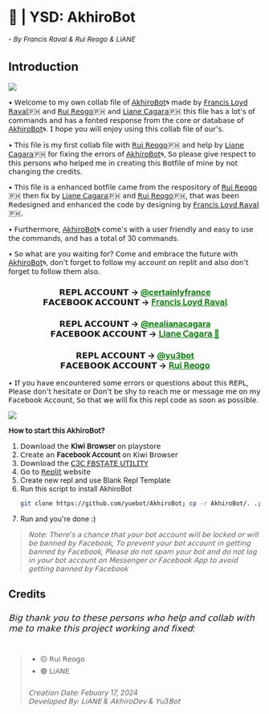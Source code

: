 <h1>🤖 | YSD: AkhiroBot<sub><sub><sub><sub><h6>- By Francis Raval & Rui Reogo & LiANE</h6></sub></sub></sub>
Introduction</h1>

<img align="center" src="https://i.postimg.cc/J4StDcpg/lv-0-20240217160135-ezgif-com-video-to-gif-converter.gif"/>

• 𝖶𝖾𝗅𝖼𝗈𝗆𝖾 𝗍𝗈 𝗆𝗒 𝗈𝗐𝗇 𝖼𝗈𝗅𝗅𝖺𝖻 𝖿𝗂𝗅𝖾 𝗈𝖿 [𝖠𝗄𝗁𝗂𝗋𝗈𝖡𝗈𝗍](https://replit.com/@certainlyfrance/AkhiroBot)🌀 𝗆𝖺𝖽𝖾 𝖻𝗒 [𝖥𝗋𝖺𝗇𝖼𝗂𝗌 𝖫𝗈𝗒𝖽 𝖱𝖺𝗏𝖺𝗅](https://replit.com/@certainlyfrance)🇵🇭 𝖺𝗇𝖽 [𝖱𝗎𝗂 𝖱𝖾𝗈𝗀𝗈](https://replit.com/@yu3bot)🇵🇭 𝖺𝗇𝖽 [𝖫𝗂𝖺𝗇𝖾 𝖢𝖺𝗀𝖺𝗋𝖺](https://replit.com/@nealianacagara)🇵🇭 𝗍𝗁𝗂𝗌 𝖿𝗂𝗅𝖾 𝗁𝖺𝗌 𝖺 𝗅𝗈𝗍'𝗌 𝗈𝖿 𝖼𝗈𝗆𝗆𝖺𝗇𝖽𝗌 𝖺𝗇𝖽 𝗁𝖺𝗌 𝖺 𝖿𝗈𝗇𝗍𝖾𝖽 𝗋𝖾𝗌𝗉𝗈𝗇𝗌𝖾 𝖿𝗋𝗈𝗆 𝗍𝗁𝖾 𝖼𝗈𝗋𝖾 𝗈𝗋 𝖽𝖺𝗍𝖺𝖻𝖺𝗌𝖾 𝗈𝖿 [𝖠𝗄𝗁𝗂𝗋𝗈𝖡𝗈𝗍](https://replit.com/@certainlyfrance/AkhiroBot)🌀. 𝖨 𝗁𝗈𝗉𝖾 𝗒𝗈𝗎 𝗐𝗂𝗅𝗅 𝖾𝗇𝗃𝗈𝗒 𝗎𝗌𝗂𝗇𝗀 𝗍𝗁𝗂𝗌 𝖼𝗈𝗅𝗅𝖺𝖻 𝖿𝗂𝗅𝖾 𝗈𝖿 𝗈𝗎𝗋'𝗌.

• 𝖳𝗁𝗂𝗌 𝖿𝗂𝗅𝖾 𝗂𝗌 𝗆𝗒 𝖿𝗂𝗋𝗌𝗍 𝖼𝗈𝗅𝗅𝖺𝖻 𝖿𝗂𝗅𝖾 𝗐𝗂𝗍𝗁 [𝖱𝗎𝗂 𝖱𝖾𝗈𝗀𝗈](https://replit.com/@yu3bot)🇵🇭 𝖺𝗇𝖽 𝗁𝖾𝗅𝗉 𝖻𝗒 [𝖫𝗂𝖺𝗇𝖾 𝖢𝖺𝗀𝖺𝗋𝖺](https://replit.com/@nealianacagara)🇵🇭 𝖿𝗈𝗋 𝖿𝗂𝗑𝗂𝗇𝗀 𝗍𝗁𝖾 𝖾𝗋𝗋𝗈𝗋𝗌 𝗈𝖿 [𝖠𝗄𝗁𝗂𝗋𝗈𝖡𝗈𝗍](https://replit.com/@certainlyfrance/AkhiroBot)🌀, 𝖲𝗈 𝗉𝗅𝖾𝖺𝗌𝖾 𝗀𝗂𝗏𝖾 𝗋𝖾𝗌𝗉𝖾𝖼𝗍 𝗍𝗈 𝗍𝗁𝗂𝗌 𝗉𝖾𝗋𝗌𝗈𝗇𝗌 𝗐𝗁𝗈 𝗁𝖾𝗅𝗉𝖾𝖽 𝗆𝖾 𝗂𝗇 𝖼𝗋𝖾𝖺𝗍𝗂𝗇𝗀 𝗍𝗁𝗂𝗌 𝖡𝗈𝗍𝖿𝗂𝗅𝖾 𝗈𝖿 𝗆𝗂𝗇𝖾 𝖻𝗒 𝗇𝗈𝗍 𝖼𝗁𝖺𝗇𝗀𝗂𝗇𝗀 𝗍𝗁𝖾 𝖼𝗋𝖾𝖽𝗂𝗍𝗌.

• 𝖳𝗁𝗂𝗌 𝖿𝗂𝗅𝖾 𝗂𝗌 𝖺 𝖾𝗇𝗁𝖺𝗇𝖼𝖾𝖽 𝖻𝗈𝗍𝖿𝗂𝗅𝖾 𝖼𝖺𝗆𝖾 𝖿𝗋𝗈𝗆 𝗍𝗁𝖾 𝗋𝖾𝗌𝗉𝗈𝗌𝗂𝗍𝗈𝗋𝗒 𝗈𝖿 [𝖱𝗎𝗂 𝖱𝖾𝗈𝗀𝗈](https://replit.com/@yu3bot)🇵🇭 𝗍𝗁𝖾𝗇 𝖿𝗂𝗑 𝖻𝗒 [𝖫𝗂𝖺𝗇𝖾 𝖢𝖺𝗀𝖺𝗋𝖺](https://replit.com/@nealianacagara)🇵🇭 𝖺𝗇𝖽 [𝖱𝗎𝗂 𝖱𝖾𝗈𝗀𝗈](https://replit.com/@yu3bot)🇵🇭, 𝗍𝗁𝖺𝗍 𝗐𝖺𝗌 𝖻𝖾𝖾𝗇 𝖱𝖾𝖽𝖾𝗌𝗂𝗀𝗇𝖾𝖽 𝖺𝗇𝖽 𝖾𝗇𝗁𝖺𝗇𝖼𝖾𝖽 𝗍𝗁𝖾 𝖼𝗈𝖽𝖾 𝖻𝗒 𝖽𝖾𝗌𝗂𝗀𝗇𝗂𝗇𝗀 𝖻𝗒 [𝖥𝗋𝖺𝗇𝖼𝗂𝗌 𝖫𝗈𝗒𝖽 𝖱𝖺𝗏𝖺𝗅](https://replit.com/@certainlyfrancis)🇵🇭.

• 𝖥𝗎𝗋𝗍𝗁𝖾𝗋𝗆𝗈𝗋𝖾, [𝖠𝗄𝗁𝗂𝗋𝗈𝖡𝗈𝗍](https://replit.com/@certainlyfrance/AkhiroBot)🌀 𝖼𝗈𝗆𝖾'𝗌 𝗐𝗂𝗍𝗁 𝖺 𝗎𝗌𝖾𝗋 𝖿𝗋𝗂𝖾𝗇𝖽𝗅𝗒 𝖺𝗇𝖽 𝖾𝖺𝗌𝗒 𝗍𝗈 𝗎𝗌𝖾 𝗍𝗁𝖾 𝖼𝗈𝗆𝗆𝖺𝗇𝖽𝗌, 𝖺𝗇𝖽 𝗁𝖺𝗌 𝖺 𝗍𝗈𝗍𝖺𝗅 𝗈𝖿 30 𝖼𝗈𝗆𝗆𝖺𝗇𝖽𝗌.

• 𝖲𝗈 𝗐𝗁𝖺𝗍 𝖺𝗋𝖾 𝗒𝗈𝗎 𝗐𝖺𝗂𝗍𝗂𝗇𝗀 𝖿𝗈𝗋? 𝖢𝗈𝗆𝖾 𝖺𝗇𝖽 𝖾𝗆𝖻𝗋𝖺𝖼𝖾 𝗍𝗁𝖾 𝖿𝗎𝗍𝗎𝗋𝖾 𝗐𝗂𝗍𝗁 [𝖠𝗄𝗁𝗂𝗋𝗈𝖡𝗈𝗍](https://replit.com/@certainlyfrance/AkhiroBot)🌀, 𝖽𝗈𝗇'𝗍 𝖿𝗈𝗋𝗀𝖾𝗍 𝗍𝗈 𝖿𝗈𝗅𝗅𝗈𝗐 𝗆𝗒 𝖺𝖼𝖼𝗈𝗎𝗇𝗍 𝗈𝗇 𝗋𝖾𝗉𝗅𝗂𝗍 𝖺𝗇𝖽 𝖺𝗅𝗌𝗈 𝖽𝗈𝗇'𝗍 𝖿𝗈𝗋𝗀𝖾𝗍 𝗍𝗈 𝖿𝗈𝗅𝗅𝗈𝗐 𝗍𝗁𝖾𝗆 𝖺𝗅𝗌𝗈.

<div align="center">
      <h3>𝗥𝗘𝗣𝗟 𝗔𝗖𝗖𝗢𝗨𝗡𝗧 ->
      <a href="https://replit.com/@certainlyfrance" style="color: green;">@certainlyfrance</a>
        <br>
  𝗙𝗔𝗖𝗘𝗕𝗢𝗢𝗞 𝗔𝗖𝗖𝗢𝗨𝗡𝗧 ->
  <a href="https://www.facebook.com/61554222594723" style="color: green;">𝖥𝗋𝖺𝗇𝖼𝗂𝗌 𝖫𝗈𝗒𝖽 𝖱𝖺𝗏𝖺𝗅 </a></h3></div>

<div align="center">
    <h3>𝗥𝗘𝗣𝗟 𝗔𝗖𝗖𝗢𝗨𝗡𝗧 ->
    <a href="https://replit.com/@nealianacagara" style="color: green;">@nealianacagara</a>
      <br>
𝗙𝗔𝗖𝗘𝗕𝗢𝗢𝗞 𝗔𝗖𝗖𝗢𝗨𝗡𝗧 ->
<a href="https://www.facebook.com/nealiana.kaye.cagara" style="color: green;">𝖫𝗂𝖺𝗇𝖾 𝖢𝖺𝗀𝖺𝗋𝖺 🎀</a></h3></div>

<div align="center">
    <h3>𝗥𝗘𝗣𝗟 𝗔𝗖𝗖𝗢𝗨𝗡𝗧 ->
    <a href="https://replit.com/@yu3bot" style="color: green;">@yu3bot</a>
      <br>
𝗙𝗔𝗖𝗘𝗕𝗢𝗢𝗞 𝗔𝗖𝗖𝗢𝗨𝗡𝗧 ->
<a href="https://www.facebook.com/ruinaigel.reogo.5" style="color: green;">𝖱𝗎𝗂 𝖱𝖾𝗈𝗀𝗈</a></h3></div>

• 𝖨𝖿 𝗒𝗈𝗎 𝗁𝖺𝗏𝖾 𝖾𝗇𝖼𝗈𝗎𝗇𝗍𝖾𝗋𝖾𝖽 𝗌𝗈𝗆𝖾 𝖾𝗋𝗋𝗈𝗋𝗌 𝗈𝗋 𝗊𝗎𝖾𝗌𝗍𝗂𝗈𝗇𝗌 𝖺𝖻𝗈𝗎𝗍 𝗍𝗁𝗂𝗌 𝖱𝖤𝖯𝖫, 𝖯𝗅𝖾𝖺𝗌𝖾 𝖽𝗈𝗇'𝗍 𝗁𝖾𝗌𝗂𝗍𝖺𝗍𝖾 𝗈𝗋 𝖣𝗈𝗇'𝗍 𝖻𝖾 𝗌𝗁𝗒 𝗍𝗈 𝗋𝖾𝖺𝖼𝗁 𝗆𝖾 𝗈𝗋 𝗆𝖾𝗌𝗌𝖺𝗀𝖾 𝗆𝖾 𝗈𝗇 𝗆𝗒 𝖥𝖺𝖼𝖾𝖻𝗈𝗈𝗄 𝖠𝖼𝖼𝗈𝗎𝗇𝗍, 𝖲𝗈 𝗍𝗁𝖺𝗍 𝗐𝖾 𝗐𝗂𝗅𝗅 𝖿𝗂𝗑 𝗍𝗁𝗂𝗌 𝗋𝖾𝗉𝗅 𝖼𝗈𝖽𝖾 𝖺𝗌 𝗌𝗈𝗈𝗇 𝖺𝗌 𝗉𝗈𝗌𝗌𝗂𝖻𝗅𝖾.

<img align="center" src="https://i.postimg.cc/44B5yKFR/Screenshot-20231222-205143.png"/>

**𝖧𝗈𝗐 𝗍𝗈 𝗌𝗍𝖺𝗋𝗍 𝗍𝗁𝗂𝗌 𝖠𝗄𝗁𝗂𝗋𝗈𝖡𝗈𝗍?**

1. 𝖣𝗈𝗐𝗇𝗅𝗈𝖺𝖽 𝗍𝗁𝖾 **𝖪𝗂𝗐𝗂 𝖡𝗋𝗈𝗐𝗌𝖾𝗋** 𝗈𝗇 𝗉𝗅𝖺𝗒𝗌𝗍𝗈𝗋𝖾
2. 𝖢𝗋𝖾𝖺𝗍𝖾 𝖺𝗇 **𝖥𝖺𝖼𝖾𝖻𝗈𝗈𝗄 𝖠𝖼𝖼𝗈𝗎𝗇𝗍** 𝗈𝗇 𝖪𝗂𝗐𝗂 𝖡𝗋𝗈𝗐𝗌𝖾𝗋
3. 𝖣𝗈𝗐𝗇𝗅𝗈𝖺𝖽 𝗍𝗁𝖾 [𝖢3𝖢 𝖥𝖡𝖲𝖳𝖠𝖳𝖤 𝖴𝖳𝖨𝖫𝖨𝖳𝖸](https://github.com/c3cbot/c3c-fbstate/archive/refs/tags/1.4.zip?fbclid=IwAR1lDyEme-_LjO-SwxLFFTZKqHnD9u-SyhstBY8oYBMjc-jGQKdW7WRVd_E)
4. 𝖦𝗈 𝗍𝗈 [𝖱𝖾𝗉𝗅𝗂𝗍](https://replit.com/) 𝗐𝖾𝖻𝗌𝗂𝗍𝖾
5. Create new repl and use Blank Repl Template
6. Run this script to install AkhiroBot
   ```bash
   git clone https://github.com/yuebot/AkhiroBot; cp -r AkhiroBot/. .; rm -r AkhiroBot
   ```
7. Run and you're done :)

>*𝖭𝗈𝗍𝖾: 𝖳𝗁𝖾𝗋𝖾'𝗌 𝖺 𝖼𝗁𝖺𝗇𝖼𝖾 𝗍𝗁𝖺𝗍 𝗒𝗈𝗎𝗋 𝖻𝗈𝗍 𝖺𝖼𝖼𝗈𝗎𝗇𝗍 𝗐𝗂𝗅𝗅 𝖻𝖾 𝗅𝗈𝖼𝗄𝖾𝖽 𝗈𝗋 𝗐𝗂𝗅𝗅 𝖻𝖾 𝖻𝖺𝗇𝗇𝖾𝖽 𝖻𝗒 𝖥𝖺𝖼𝖾𝖻𝗈𝗈𝗄, 𝖳𝗈 𝗉𝗋𝖾𝗏𝖾𝗇𝗍 𝗒𝗈𝗎𝗋 𝖻𝗈𝗍 𝖺𝖼𝖼𝗈𝗎𝗇𝗍 𝗂𝗇 𝗀𝖾𝗍𝗍𝗂𝗇𝗀 𝖻𝖺𝗇𝗇𝖾𝖽 𝖻𝗒 𝖥𝖺𝖼𝖾𝖻𝗈𝗈𝗄, 𝖯𝗅𝖾𝖺𝗌𝖾 𝖽𝗈 𝗇𝗈𝗍 𝗌𝗉𝖺𝗆 𝗒𝗈𝗎𝗋 𝖻𝗈𝗍 𝖺𝗇𝖽 𝖽𝗈 𝗇𝗈𝗍 𝗅𝗈𝗀 𝗂𝗇 𝗒𝗈𝗎𝗋 𝖻𝗈𝗍 𝖺𝖼𝖼𝗈𝗎𝗇𝗍 𝗈𝗇 𝖬𝖾𝗌𝗌𝖾𝗇𝗀𝖾𝗋 𝗈𝗋 𝖥𝖺𝖼𝖾𝖻𝗈𝗈𝗄 𝖠𝗉𝗉 𝗍𝗈 𝖺𝗏𝗈𝗂𝖽 𝗀𝖾𝗍𝗍𝗂𝗇𝗀 𝖻𝖺𝗇𝗇𝖾𝖽 𝖻𝗒 𝖥𝖺𝖼𝖾𝖻𝗈𝗈𝗄*

<h2>Credits<sub><h6>𝖡𝗂𝗀 𝗍𝗁𝖺𝗇𝗄 𝗒𝗈𝗎 𝗍𝗈 𝗍𝗁𝖾𝗌𝖾 𝗉𝖾𝗋𝗌𝗈𝗇𝗌 𝗐𝗁𝗈 𝗁𝖾𝗅𝗉 𝖺𝗇𝖽 𝖼𝗈𝗅𝗅𝖺𝖻 𝗐𝗂𝗍𝗁 𝗆𝖾 𝗍𝗈 𝗆𝖺𝗄𝖾 𝗍𝗁𝗂𝗌 𝗉𝗋𝗈𝗃𝖾𝖼𝗍 𝗐𝗈𝗋𝗄𝗂𝗇𝗀 𝖺𝗇𝖽 𝖿𝗂𝗑𝖾𝖽:</h6></sub></h2>

> - 🟡 𝖱𝗎𝗂 𝖱𝖾𝗈𝗀𝗈
> - 🟢 𝖫𝗂𝖠𝖭𝖤
> <h6>𝖢𝗋𝖾𝖺𝗍𝗂𝗈𝗇 𝖣𝖺𝗍𝖾: Febuary 17, 2024<br>𝖣𝖾𝗏𝖾𝗅𝗈𝗉𝖾𝖽 𝖡𝗒: 𝖫𝗂𝖠𝖭𝖤 & 𝖠𝗄𝗁𝗂𝗋𝗈𝖣𝖾𝗏 & 𝖸𝗎3𝖡𝗈𝗍</h6>

